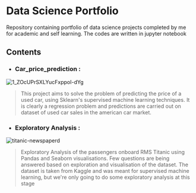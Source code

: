 # Data Science Portfolio

Repository containing portfolio of data science projects completed by me for academic and self learning. The codes are written in jupyter notebook

## Contents
- ### Car_price_prediction : 
![1_ZOcUPrSXLYucFxppoI-dYg](https://user-images.githubusercontent.com/100039012/160237133-7bc13f82-ef67-48a9-91ef-9428c2ad26e5.png)

 > This project aims to solve the problem of predicting the price of a used car, using Sklearn's supervised machine learning techniques. It is clearly a regression problem and predictions are carried out on dataset of used car sales in the american car market.

- ### Exploratory Analysis :
![titanic-newspaperd](https://user-images.githubusercontent.com/100039012/160237533-3402f4d2-bd24-4184-8131-a1857424d209.jpg)

>  Exploratory Analysis of the passengers onboard RMS Titanic using Pandas and Seaborn visualisations. Few questions are being answered based on exploration and visualisation of the dataset. The dataset is taken from Kaggle and was meant for supervised machine learning, but we're only going to do some exploratory analysis at this stage         
 

